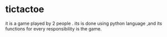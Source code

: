 # tictactoe
it is a game played by 2 people . its is done using python language ,and its functions for every responsibility is the game.
